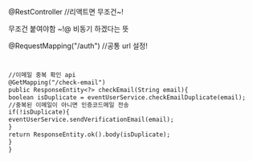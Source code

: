 

@RestController  //리액트면 무조건~!

무조건 붙여야함 ~!@ 비동기 하겠다는 뜻

@RequestMapping("/auth")    //공통 url 설정!

```dtd


//이메일 중복 확인 api
@GetMapping("/check-email")
public ResponseEntity<?> checkEmail(String email){
boolean isDuplicate = eventUserService.checkEmailDuplicate(email);
//중복된 이메일이 아니면 인증코드메일 전송
if(!isDuplicate){
eventUserService.sendVerificationEmail(email);
}
return ResponseEntity.ok().body(isDuplicate);
}
}
```
